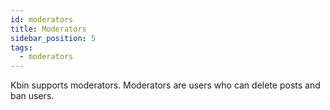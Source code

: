 ```yaml
---
id: moderators
title: Moderators
sidebar_position: 5
tags:
  - moderators
---
```


Kbin supports moderators. Moderators are users who can delete posts and ban users.
